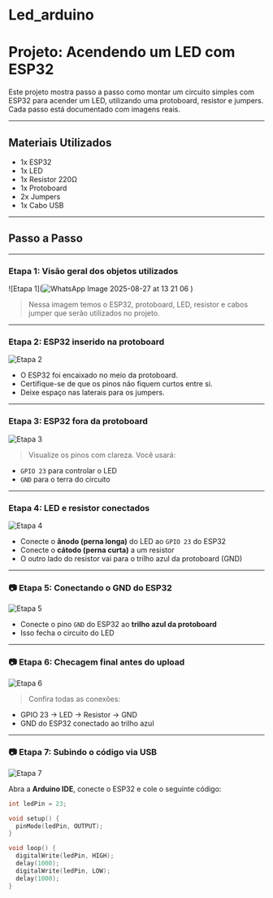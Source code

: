 # Led_arduino
#  Projeto: Acendendo um LED com ESP32

Este projeto mostra passo a passo como montar um circuito simples com ESP32 para acender um LED, utilizando uma protoboard, resistor e jumpers. Cada passo está documentado com imagens reais.

---

## Materiais Utilizados

- 1x ESP32
- 1x LED
- 1x Resistor 220Ω
- 1x Protoboard
- 2x Jumpers 
- 1x Cabo USB

---

##  Passo a Passo

---

###  Etapa 1: Visão geral dos objetos utilizados

![Etapa 1](![WhatsApp Image 2025-08-27 at 13 21 06](https://github.com/user-attachments/assets/c7711a04-7fd8-4ff1-aeda-b867ffcdaa61)
)

> Nessa imagem temos o ESP32, protoboard, LED, resistor e cabos jumper que serão utilizados no projeto.

---

###  Etapa 2: ESP32 inserido na protoboard

![Etapa 2](./images/WhatsApp%20Image%202025-08-27%20at%2013.21.06%20(1).jpeg)

- O ESP32 foi encaixado no meio da protoboard.
- Certifique-se de que os pinos não fiquem curtos entre si.
- Deixe espaço nas laterais para os jumpers.

---

###  Etapa 3: ESP32 fora da protoboard

![Etapa 3](./images/WhatsApp%20Image%202025-08-27%20at%2013.21.06%20(2).jpeg)

> Visualize os pinos com clareza. Você usará:
- `GPIO 23` para controlar o LED
- `GND` para o terra do circuito

---

###  Etapa 4: LED e resistor conectados

![Etapa 4](./images/WhatsApp%20Image%202025-08-27%20at%2013.21.06%20(3).jpeg)

- Conecte o **ânodo (perna longa)** do LED ao `GPIO 23` do ESP32
- Conecte o **cátodo (perna curta)** a um resistor
- O outro lado do resistor vai para o trilho azul da protoboard (GND)

---

### 📷 Etapa 5: Conectando o GND do ESP32

![Etapa 5](./images/WhatsApp%20Image%202025-08-27%20at%2013.21.06%20(4).jpeg)

- Conecte o pino `GND` do ESP32 ao **trilho azul da protoboard**
- Isso fecha o circuito do LED

---

### 📷 Etapa 6: Checagem final antes do upload

![Etapa 6](./images/WhatsApp%20Image%202025-08-27%20at%2013.21.06%20(5).jpeg)

> Confira todas as conexões:
- GPIO 23 -> LED -> Resistor -> GND
- GND do ESP32 conectado ao trilho azul

---

### 📷 Etapa 7: Subindo o código via USB

![Etapa 7](./images/WhatsApp%20Image%202025-08-27%20at%2013.21.06%20(6).jpeg)

Abra a **Arduino IDE**, conecte o ESP32 e cole o seguinte código:

```cpp
int ledPin = 23;

void setup() {
  pinMode(ledPin, OUTPUT);
}

void loop() {
  digitalWrite(ledPin, HIGH);
  delay(1000);
  digitalWrite(ledPin, LOW);
  delay(1000);
}
